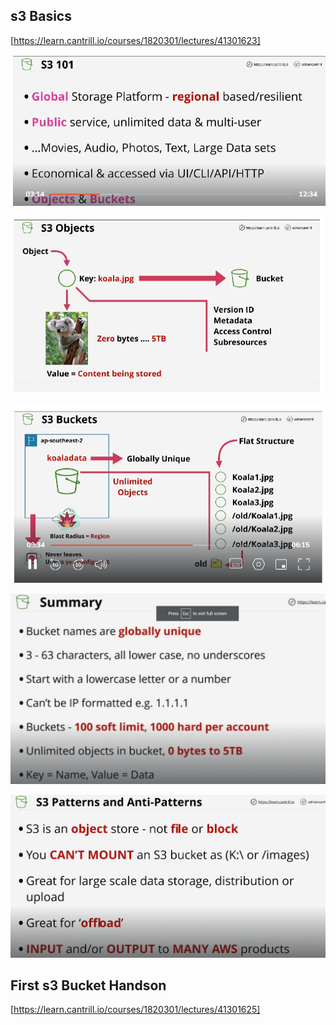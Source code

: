## s3 Basics

[https://learn.cantrill.io/courses/1820301/lectures/41301623]

![1707412092796](image/S3/1707412092796.png)

![1707412218498](image/S3/1707412218498.png)

![1707412408252](image/S3/1707412408252.png)

![1707412567259](image/S3/1707412567259.png)

![1707412665717](image/S3/1707412665717.png)

## First s3 Bucket Handson

[https://learn.cantrill.io/courses/1820301/lectures/41301625]


